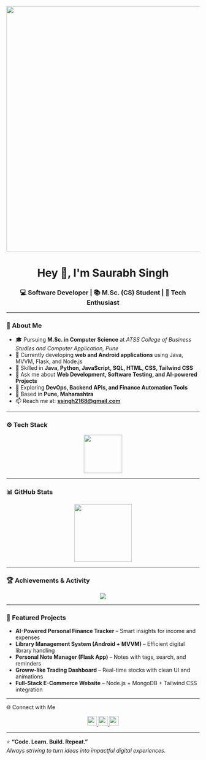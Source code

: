 <p align="center">
  <img width="2560" height="640" alt="SAURABH-SINGH16-readme-banner (1)" src="https://github.com/user-attachments/assets/1e75de7a-ed87-4f98-a501-13adff6d65ce" />
</p>

<h1 align="center">Hey 👋, I'm Saurabh Singh</h1>
<h3 align="center">💻 Software Developer | 📚 M.Sc. (CS) Student | 🚀 Tech Enthusiast</h3>

---

### 🧠 About Me

- 🎓 Pursuing **M.Sc. in Computer Science** at *ATSS College of Business Studies and Computer Application, Pune*  
- 💼 Currently developing **web and Android applications** using Java, MVVM, Flask, and Node.js  
- 🧩 Skilled in **Java, Python, JavaScript, SQL, HTML, CSS, Tailwind CSS**  
- 💬 Ask me about **Web Development, Software Testing, and AI-powered Projects**  
- 🌱 Exploring **DevOps, Backend APIs, and Finance Automation Tools**  
- 📍 Based in **Pune, Maharashtra**  
- 📫 Reach me at: **ssingh2168@gmail.com**

---

### ⚙️ Tech Stack

<div align="center">
  <img src="https://skillicons.dev/icons?i=html,css,js,java,py,tailwind,react,nodejs,git,github,postman,vscode," height="100" />
</div>

---

### 📊 GitHub Stats

<div align="center">
  <img src="https://github-readme-stats.vercel.app/api?username=SAURABH-SINGH16&show_icons=true&theme=tokyonight&hide_border=true" height="150" />
</div>

---

### 🏆 Achievements & Activity

<div align="center">
  <img src="https://github-profile-trophy.vercel.app/?username=SAURABH-SINGH16&theme=dracula&no-frame=true&margin-w=8&margin-h=8" />
</div>

---

### 🚀 Featured Projects

- **AI-Powered Personal Finance Tracker** – Smart insights for income and expenses  
- **Library Management System (Android + MVVM)** – Efficient digital library handling  
- **Personal Note Manager (Flask App)** – Notes with tags, search, and reminders  
- **Groww-like Trading Dashboard** – Real-time stocks with clean UI and animations  
- **Full-Stack E-Commerce Website** – Node.js + MongoDB + Tailwind CSS integration  

---

🌐 Connect with Me

<div align="center">
  <a href="https://www.linkedin.com/in/saurabh-web-developers-aab3b820a/" target="_blank">
    <img src="https://img.shields.io/static/v1?message=LinkedIn&logo=linkedin&label=&color=0077B5&style=for-the-badge" height="25" />
  </a>
  <a href="mailto:ssingh2168@gamil.com">
    <img src="https://img.shields.io/static/v1?message=Gmail&logo=gmail&label=&color=D14836&style=for-the-badge" height="25" />
  </a>
  <a href="https://github.com/SAURABH-SINGH16" target="_blank">
    <img src="https://img.shields.io/static/v1?message=GitHub&logo=github&label=&color=181717&style=for-the-badge" height="25" />
  </a>
</div>

---

⭐ **“Code. Learn. Build. Repeat.”**  
_Always striving to turn ideas into impactful digital experiences._
